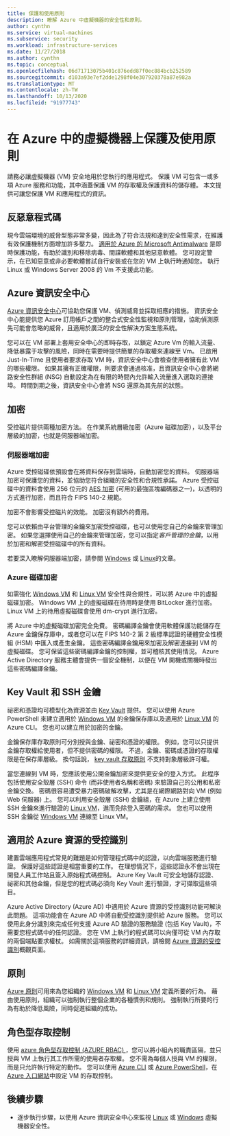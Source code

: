 ```yaml
---
title: 保護和使用原則
description: 瞭解 Azure 中虛擬機器的安全性和原則。
author: cynthn
ms.service: virtual-machines
ms.subservice: security
ms.workload: infrastructure-services
ms.date: 11/27/2018
ms.author: cynthn
ms.topic: conceptual
ms.openlocfilehash: 06d71713075b401c876edd87f0ec884bcb252589
ms.sourcegitcommit: d103a93e7ef2dde1298f04e307920378a87e982a
ms.translationtype: MT
ms.contentlocale: zh-TW
ms.lasthandoff: 10/13/2020
ms.locfileid: "91977743"
---
```

# <a name="secure-and-use-policies-on-virtual-machines-in-azure"></a>在 Azure 中的虛擬機器上保護及使用原則

請務必讓虛擬機器 (VM) 安全地用於您執行的應用程式。 保護 VM 可包含一或多項 Azure 服務和功能，其中涵蓋保護 VM 的存取權及保護資料的儲存體。 本文提供可讓您保護 VM 和應用程式的資訊。

## <a name="antimalware"></a>反惡意程式碼

現今雲端環境的威脅型態非常多變，因此為了符合法規和達到安全性需求，在維護有效保護機制方面增加許多壓力。 [適用於 Azure 的 Microsoft Antimalware](../security/fundamentals/antimalware.md) 是即時保護功能，有助於識別和移除病毒、間諜軟體和其他惡意軟體。 您可設定警示，在已知惡意或非必要軟體嘗試自行安裝或在您的 VM 上執行時通知您。 執行 Linux 或 Windows Server 2008 的 Vm 不支援此功能。

## <a name="azure-security-center"></a>Azure 資訊安全中心

[Azure 資訊安全中心](../security-center/security-center-introduction.md)可協助您保護 VM、偵測威脅並採取相應的措施。 資訊安全中心能提供您 Azure 訂用帳戶之間的整合式安全性監視和原則管理，協助偵測原先可能會忽略的威脅，且適用於廣泛的安全性解決方案生態系統。

您可以在 VM 部署上套用安全中心的即時存取，以鎖定 Azure Vm 的輸入流量、降低暴露于攻擊的風險，同時在需要時提供簡單的存取權來連線至 Vm。 已啟用 Just-In-Time 且使用者要求存取 VM 時，資訊安全中心會檢查使用者擁有此 VM 的哪些權限。 如果其擁有正確權限，則要求會通過核准，且資訊安全中心會將網路安全性群組 (NSG) 自動設定為在有限的時間內允許輸入流量進入選取的連接埠。 時間到期之後，資訊安全中心會將 NSG 還原為其先前的狀態。 

## <a name="encryption"></a>加密

受控磁片提供兩種加密方法。 在作業系統層級加密（Azure 磁碟加密），以及平台層級的加密，也就是伺服器端加密。

### <a name="server-side-encryption"></a>伺服器端加密

Azure 受控磁碟依預設會在將資料保存到雲端時，自動加密您的資料。 伺服器端加密可保護您的資料，並協助您符合組織的安全性和合規性承諾。 Azure 受控磁碟中的資料會使用 256 位元的 [AES 加密](https://en.wikipedia.org/wiki/Advanced_Encryption_Standard) (可用的最強區塊編碼器之一)，以透明的方式進行加密，而且符合 FIPS 140-2 規範。

加密不會影響受控磁片的效能。 加密沒有額外的費用。

您可以依賴由平台管理的金鑰來加密受控磁碟，也可以使用您自己的金鑰來管理加密。 如果您選擇使用自己的金鑰來管理加密，您可以指定*客戶管理的金鑰*，以用於加密和解密受控磁碟中的所有資料。 

若要深入瞭解伺服器端加密，請參閱 [Windows](windows/disk-encryption.md) 或 [Linux](linux/disk-encryption.md)的文章。

### <a name="azure-disk-encryption"></a>Azure 磁碟加密

如需強化 [Windows VM](windows/disk-encryption-overview.md) 和 [Linux VM](linux/disk-encryption-overview.md) 安全性與合規性，可以將 Azure 中的虛擬磁碟加密。 Windows VM 上的虛擬磁碟在待用時是使用 BitLocker 進行加密。 Linux VM 上的待用虛擬磁碟會使用 dm-crypt 進行加密。 

將 Azure 中的虛擬磁碟加密完全免費。 密碼編譯金鑰會使用軟體保護功能儲存在 Azure 金鑰保存庫中，或者您可以在 FIPS 140-2 第 2 級標準認證的硬體安全性模組 (HSM) 中匯入或產生金鑰。 這些密碼編譯金鑰用來加密及解密連接到 VM 的虛擬磁碟。 您可保留這些密碼編譯金鑰的控制權，並可稽核其使用情況。 Azure Active Directory 服務主體會提供一個安全機制，以便在 VM 開機或關機時發出這些密碼編譯金鑰。

## <a name="key-vault-and-ssh-keys"></a>Key Vault 和 SSH 金鑰

祕密和憑證均可模型化為資源並由 [Key Vault](../key-vault/general/basic-concepts.md) 提供。 您可以使用 Azure PowerShell 來建立適用於 [Windows VM](windows/key-vault-setup.md) 的金鑰保存庫以及適用於 [Linux VM](linux/key-vault-setup.md) 的 Azure CLI。 您也可以建立用於加密的金鑰。

金鑰保存庫存取原則可分別授與金鑰、祕密和憑證的權限。 例如，您可以只提供金鑰存取權給使用者，但不提供密碼的權限。 不過，金鑰、密碼或憑證的存取權限是在保存庫層級。 換句話說， [key vault 存取原則](../key-vault/general/secure-your-key-vault.md) 不支持對象層級許可權。

當您連線到 VM 時，您應該使用公開金鑰加密來提供更安全的登入方式。 此程序包括使用安全殼層 (SSH) 命令 (而非使用者名稱和密碼) 來驗證自己的公用和私密金鑰交換。 密碼很容易遭受暴力密碼破解攻擊，尤其是在網際網路對向 VM (例如 Web 伺服器) 上。 您可以利用安全殼層 (SSH) 金鑰組，在 Azure 上建立使用 SSH 金鑰來進行驗證的 [Linux VM](linux/mac-create-ssh-keys.md)，進而免除登入密碼的需求。 您也可以使用 SSH 金鑰從 [Windows VM](linux/ssh-from-windows.md) 連線至 Linux VM。

## <a name="managed-identities-for-azure-resources"></a>適用於 Azure 資源的受控識別

建置雲端應用程式常見的難題是如何管理程式碼中的認證，以向雲端服務進行驗證。 保護好這些認證是相當重要的工作。 在理想情況下，這些認證永不會出現在開發人員工作站且簽入原始程式碼控制。 Azure Key Vault 可安全地儲存認證、祕密和其他金鑰，但是您的程式碼必須向 Key Vault 進行驗證，才可擷取這些項目。 

Azure Active Directory (Azure AD) 中適用於 Azure 資源的受控識別功能可解決此問題。 這項功能會在 Azure AD 中將自動受控識別提供給 Azure 服務。 您可以使用此身分識別來完成任何支援 Azure AD 驗證的服務驗證 (包括 Key Vault)，不需要您程式碼中的任何認證。  您在 VM 上執行的程式碼可以向僅可從 VM 內存取的兩個端點要求權杖。 如需關於這項服務的詳細資訊，請檢閱 [Azure 資源的受控識別](../active-directory/managed-identities-azure-resources/overview.md)概觀頁面。   

## <a name="policies"></a>原則

[Azure 原則](../governance/policy/overview.md)可用來為您組織的 [Windows VM](./windows/policy.md) 和 [Linux VM](./linux/policy.md) 定義所要的行為。 藉由使用原則，組織可以強制執行整個企業的各種慣例和規則。 強制執行所要的行為有助於降低風險，同時促進組織的成功。

## <a name="role-based-access-control"></a>角色型存取控制

使用 [azure 角色型存取控制 (AZURE RBAC) ](../role-based-access-control/overview.md)，您可以將小組內的職責區隔，並只授與 VM 上執行其工作所需的使用者存取權。 您不需為每個人授與 VM 的權限，而是只允許執行特定的動作。 您可以使用 [Azure CLI](/cli/azure/role) 或 [Azure PowerShell](../role-based-access-control/role-assignments-powershell.md)，在 [Azure 入口網站](../role-based-access-control/role-assignments-portal.md)中設定 VM 的存取控制。


## <a name="next-steps"></a>後續步驟
- 逐步執行步驟，以使用 Azure 資訊安全中心來監視 [Linux](../security/fundamentals/overview.md) 或 [Windows](windows/tutorial-azure-security.md) 虛擬機器安全性。